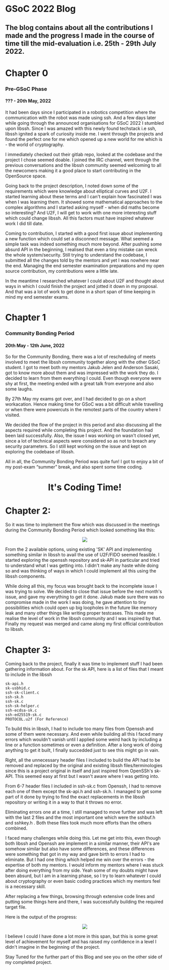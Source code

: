 # GSoC 2022 Blog

## The blog contains about all the contributions I made and the progress I made in the course of time till the mid-evaluation i.e. 25th - 29th July 2022.

# Chapter 0
### Pre-GSoC Phase
#### ??? - 20th May, 2022
It had been days since I participated in a robotics competition where the communication with the robot was made using ssh. And a few days later while going through the announced organisations for GSoC 2022 I stumbled upon libssh. Since I was amazed with this newly found techstack i.e ssh, libssh ignited a spark of curiosity inside me. I went through the projects and found the perfect one for me which opened up a new world for me which is - the world of cryptography. 

I immediately checked out their gitlab repo, looked at the codebase and the project I chose seemed doable. I joined the IRC channel, went through the previous conversations and the libssh community seemed welcoming to all the newcomers making it a good place to start contributing in the OpenSource space.

Going back to the project description, I noted down some of the requirements which were knowledge about elliptical curves and U2F. I started learning about these terms and I can't explain how fascinated I was when I was learning them. It showed some mathematical approaches to the complex algorithms and I started asking myself - when did maths become so interesting? And U2F, I will get to work with one more interesting stuff which could change libssh. All this factors must have inspired whatever work I did till date.

Coming to contribution, I started with a good first issue about implementing a new function which could set a disconnect message. What seemed a simple task was indeed something much more beyond. After pushing some absurd API in the beginning, I realised that even a tiny mistake can wreck the whole system/security. Still trying to understand the codebase, I submitted all the changes told by the mentors and yet I was nowhere near the end.
Managing the end semester examination preparations and my open source contribution, my contributions were a little late.

In the meantime I researched whatever I could about U2F and thought about ways in which I could finish the project and jotted it down in my proposal. And that was a lot of work to get done in a short span of time keeping in mind my end semester exams.

# Chapter 1
### Community Bonding Period
#### 20th May - 12th June, 2022
So for the Community Bonding, there was a lot of rescheduling of meets involved to meet the libssh community together along with the other GSoC student. I got to meet both my mentors Jakub Jelen and Anderson Sasaki, got to know more about them and was impressed with the work they do. I decided to learn from them everything I could. Even though everyone were shy at first, the meeting ended with a great talk from everyone and also some laughs. 

By 27th May my exams got over, and I had decided to go on a short workacation. Hence making time for GSoC was a bit difficult while travelling or when there were powercuts in the remotest parts of the country where I visited.

We decided the flow of the project in this period and also discussing all the aspects required while completing this project. And the foundation had been laid successfully.
Also, the issue I was working on wasn't closed yet, since a lot of technical aspects were considered so as not to breach any security parameters. So I still kept working on the issue and kept on exploring the codebase of libssh. 

All in all, the Community Bonding Period was quite fun! I got to enjoy a bit of my post-exam “summer” break, and also spent some time coding.


<h1 align="center"> 
It's Coding Time! 
</h1>


# Chapter 2:
So it was time to implement the flow which was discussed in the meetings during the Community Bonding Period which looked something like this:   
<p align="center">
<img src = "https://user-images.githubusercontent.com/84867886/183337913-e63d5f42-b1e9-4a7d-a001-70c4a3350893.png" />
</p>


From the 2 available options, using existing 'SK' API and implementing something similar in libssh to avail the use of U2F/FIDO seemed feasible.
I started exploring the openssh repository and sk-API in particular and tried to understand what I was getting into. I didn't make any haste while doing so and was thinking of ways in which I could implement all this using the libssh components.

While doing all this, my focus was brought back to the incomplete issue I was trying to solve. We decided to close that issue before the next month's issue, and gave my everything to get it done. Jakub made sure there was no compromise made in the work I was doing, he gave attention to tiny possibilities which could open up big loopholes in the future like memory leak and many other things like writing proper testcases. This made me realise the level of work in the libssh community and I was inspired by that. Finally my request was merged and came along my first official contribution to libssh.

# Chapter 3: 
Coming back to the project, finally it was time to implement stuff I had been gathering information about.
For the sk API, here is a list of files that I meant to include in the libssh
```
sk-api.h
sk-usbhid.c
ssh-sk-client.c
ssh-sk.h
ssh-sk.c
ssh-sk-helper.c
ssh-ecdsa-sk.c
ssh-ed25519-sk.c
PROTOCOL.u2f (For Reference)
```

To build this in libssh, I had to include too many files from Openssh and some of them were necessary. And even while building all this I faced many errors which wouldn't vanish until I applied some weird hack by including a line or a function sometimes or even a definition.
After a long work of doing anything to get it built, I finally succedded just to see this might go in vain.

Right, all the unnecessary header files I included to build the API had to be removed and replaced by the original and existing libssh files/terminologies since this is a project original in itself and just inspired from OpenSSh's sk-API. This seemed easy at first but I wasn't aware where I was getting into.

From 6-7 header files I included in ssh-sk.c from Openssh, I had to remove each one of them except the sk-api.h and ssh-sk.h.
I managed to get some part of it done by trying to find the exact replacements in the libssh repository or writing it in a way to that it throws no error.

Eliminating errors one at a time, I still managed to move further and was left with the last 2 files and the most important one which were the sshbuf.h and sshkey.h .
Both these files took much more efforts than the others combined.

I faced many challenges while doing this. Let me get into this, even though both libssh and Openssh are implement in a similar manner, their API's are somehow similar but also have some differences, and these differences were something that got in my way and gave birth to errors I had to eliminate. 
But I had one thing which helped me win over the errors - the expertise of both my mentors. I would inform my mentors where I was stuck after doing everything from my side. Yeah some of my doubts might have been absurd, but I am in a learning phase, so I try to learn whatever I could about cryptography or even basic coding practices which my mentors feel is a necessary skill.

After replacing a few things, browsing through extensive code lines and putting some things here and there, I was successfully building the required target file.

Here is the output of the progress:  
<p align="center">
<img src = "https://user-images.githubusercontent.com/84867886/183339500-a89c1387-bf15-4dea-b2a1-3a054e652d47.png" />
</p> 

I believe I could I have done a lot more in this span, but this is some great level of achievement for myself and has raised my confidence in a level I didn't imagine in the beginning of the project. 

Stay Tuned for the further part of this Blog and see you on the other side of my completed project.
